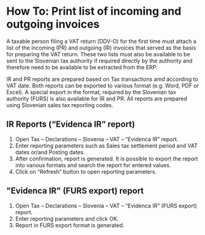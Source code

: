 # How To: Print list of incoming and outgoing invoices

A taxable person filing a VAT return (DDV-O) for the first time must attach a list of the incoming (PR) and outgoing (IR) invoices that served as the basis for preparing the VAT return. These two lists must also be available to be sent to the Slovenian tax authority if required directly by the authority and therefore need to be available to be extracted from the ERP.

IR and PR reports are prepared based on Tax transactions amd according to VAT date. Both reports can be exported to various format (e.g. Word, PDF or Excel). A special export in the format, required by the Slovenian tax authority (FURS) is also available for IR and PR. All reports are prepared using Slovenian sales tax reporting codes.

## IR Reports (“Evidenca IR” report)

1. Open Tax – Declarations – Slovenia – VAT – “Evidenca IR” report.
2. Enter reporting parameters such as Sales tax settlement period and VAT dates or/and Posting dates. 
3. After confirmation, report is generated. It is possible to export the report into various formats and search the report for entered values.
4. Click on “Refresh” button to open reporting parameters. 

## "Evidenca IR" (FURS export) report 

1. Open Tax – Declarations – Slovenia – VAT – “Evidenca IR” (FURS export) report.
2. Enter reporting parameters and click OK. 
3. Report in FURS export format is generated.  